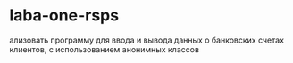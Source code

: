 # laba-one-rsps
ализовать  программу для ввода и вывода данных о банковских счетах клиентов, с использованием анонимных классов
